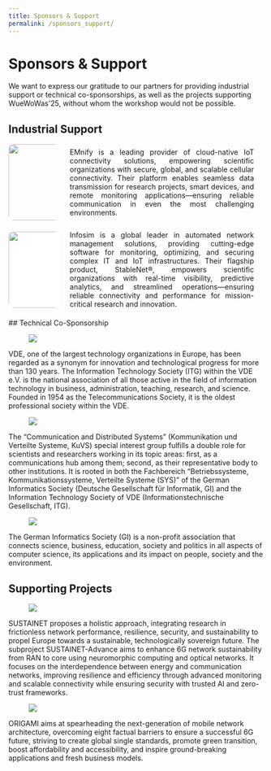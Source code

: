 ```yaml
---
title: Sponsors & Support
permalink: /sponsors_support/
---
```


<style>
 .content-container {
    display: flex;
    flex-direction: column;
}

.content-block {
    display: flex;
    align-items: center;
    margin-bottom: 20px;
}

.content-block .text {
    flex: 1;
    padding: 0 20px;
    text-align: justify;
}

.content-block img {
    width: 150px;
    height: auto;
    border-radius: 10px;
}

.content-block .left {
    order: 0;
}

.content-block .right {
    order: 1;
}
</style>

# Sponsors & Support
We want to express our gratitude to our partners for providing industrial support or technical co-sponsorships, as well as the projects supporting WueWoWas'25, without whom the workshop would not be possible.

## Industrial Support

<div class="content-block">
  <img src="{{ '/assets/images/emnify_new.png' | relative_url }}" style="max-width: 20%; display: inline-block; margin: auto"class="image left" >
  <div class="text">
     EMnify is a leading provider of cloud-native IoT connectivity solutions, empowering scientific organizations with secure, global, and scalable cellular connectivity. Their platform enables seamless data transmission for research projects, smart devices, and remote monitoring applications—ensuring reliable communication in even the most challenging environments. 
  </div>
</div>

<div class="content-block">
  <img src="{{ '/assets/images/infosim.png' | relative_url }}" style="max-width: 20%; display: inline-block; background-color:white; margin: auto" class="image left">
  <div class="text">
    Infosim is a global leader in automated network management solutions, providing cutting-edge software for monitoring, optimizing, and securing complex IT and IoT infrastructures. Their flagship product, StableNet®, empowers scientific organizations with real-time visibility, predictive analytics, and streamlined operations—ensuring reliable connectivity and performance for mission-critical research and innovation.
  </div>
</div>
## Technical Co-Sponsorship

<figure>
  <img src="{{ '/assets/images/vde.jpg' | relative_url }}" style="max-width: 45%; display: inline-block; margin: auto" >
</figure>

VDE, one of the largest technology organizations in Europe, has been regarded as a synonym for innovation and technological progress for more than 130 years.
The Information Technology Society (ITG) within the VDE e.V. is the national association of all those active in the field of information technology in business, administration, teaching, research, and science. Founded in 1954 as the Telecommunications Society, it is the oldest professional society within the VDE.

<figure>
  <img src="{{ '/assets/images/kuvs.png' | relative_url }}" style="max-width: 45%; display: inline-block; margin: auto" >
</figure>

The “Communication and Distributed Systems” (Kommunikation und Verteilte Systeme, KuVS) special interest group fulfills a double role for scientists and researchers working in its topic areas: first, as a communications hub among them; second, as their representative body to other institutions. It is rooted in both the Fachbereich “Betriebssysteme, Kommunikationssysteme, Verteilte Systeme (SYS)” of the German Informatics Society (Deutsche Gesellschaft für Informatik, GI) and the Information Technology Society of VDE (Informationstechnische Gesellschaft, ITG).

<figure>
  <img src="{{ '/assets/images/gi.png' | relative_url }}" style="max-width: 45%; display: inline-block; margin: auto; background-color:white;" >
</figure>

The German Informatics Society (GI) is a non-profit association that connects science, business, education, society and politics in all aspects of computer science, its applications and its impact on people, society and the environment.

## Supporting Projects

<figure>
  <img src="{{ '/assets/images/logo-SUSTAINET-Advance.jpg' | relative_url }}" style="max-width: 20%; display: inline-block; margin: auto" >
</figure>

SUSTAINET proposes a holistic approach, integrating research in frictionless network performance, resilience, security, and sustainability to propel Europe towards a sustainable, technologically sovereign future.
The subproject SUSTAINET-Advance aims to enhance 6G network sustainability from RAN to core using neuromorphic computing and optical networks. It focuses on the interdependence between energy and communication networks, improving resilience and efficiency through advanced monitoring and scalable connectivity while ensuring security with trusted AI and zero-trust frameworks.

<figure>
  <img src="{{ '/assets/images/origami_logo.png' | relative_url }}" style="max-width: 45%; display: inline-block; margin: auto" >
</figure>

ORIGAMI aims at spearheading the next-generation of mobile network architecture, overcoming eight factual barriers to ensure a successful 6G future, striving to create global single standards, promote green transition, boost affordability and accessibility, and inspire ground-breaking applications and fresh business models.

